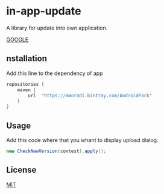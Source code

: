 # in-app-update

A library for update into own application.

[GOOGLE](http://google.com)
## nstallation
Add this line to the dependency of app

```gradle
repositories {
    maven {
        url  "https://mmoradi.bintray.com/AndroidPack" 
    }
}
```
## Usage
Add this code where that you whant to display upload dialog.

```java
new CheckNewVersion(context).apply();
```

## License
[MIT](https://choosealicense.com/licenses/mit/)
